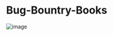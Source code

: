 # Bug-Bountry-Books

![image](https://user-images.githubusercontent.com/51442719/177962269-3ffc9f78-e516-4459-9719-c1b52a5e3acc.png)
